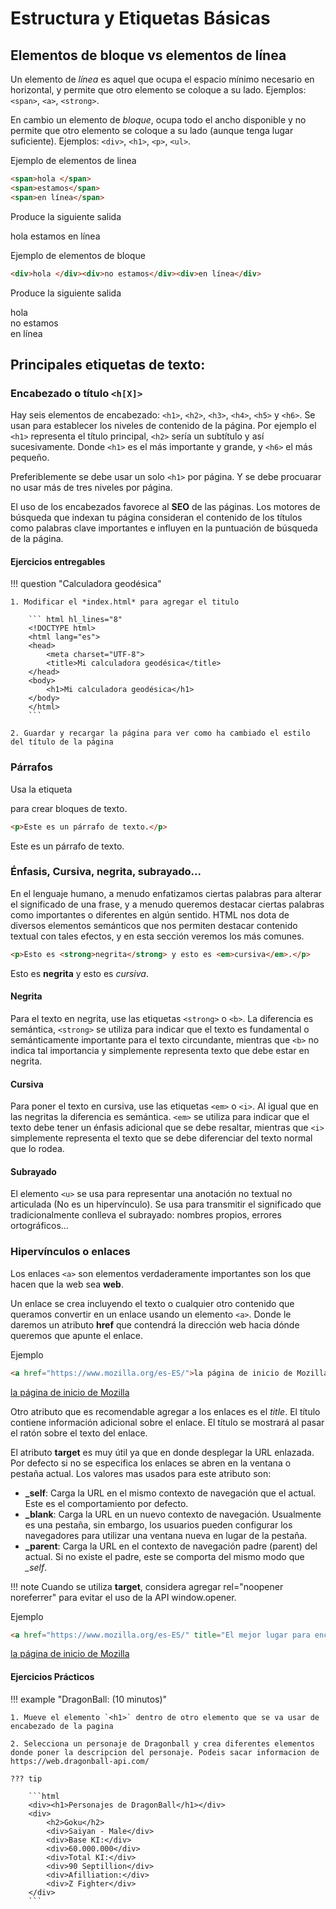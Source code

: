 # Estructura y Etiquetas Básicas

## Elementos de bloque vs elementos de línea

Un elemento de *línea* es aquel que ocupa el espacio mínimo necesario en horizontal, y permite que otro elemento se coloque a su lado. Ejemplos: `<span>`, `<a>`, `<strong>`.

En cambio un elemento de *bloque*, ocupa todo el ancho disponible y no permite que otro elemento se coloque a su lado (aunque tenga lugar suficiente). Ejemplos: `<div>`, `<h1>`, `<p>`, `<ul>`.

Ejemplo de elementos de linea

```html
<span>hola </span>
<span>estamos</span>
<span>en línea</span>
```

Produce la siguiente salida

<span>hola </span>
<span>estamos</span>
<span>en línea</span>

Ejemplo de elementos de bloque

```html
<div>hola </div><div>no estamos</div><div>en línea</div>
```

Produce la siguiente salida

<div>hola </div><div>no estamos</div><div>en línea</div>

## Principales etiquetas de texto:

### Encabezado o título `<h[X]>`

Hay seis elementos de encabezado: `<h1>`, `<h2>`, `<h3>`, `<h4>`, `<h5>` y `<h6>`. Se usan para establecer los niveles de contenido de la página. Por ejemplo el `<h1>` representa el título principal, `<h2>` sería un subtítulo y así sucesivamente. Donde `<h1>` es el más importante y grande, y `<h6>` el más pequeño.

Preferiblemente se debe usar un solo `<h1>` por página. Y se debe procuarar no usar más de tres niveles por página.

El uso de los encabezados favorece al **SEO** de las páginas. Los motores de búsqueda que indexan tu página consideran el contenido de los títulos como palabras clave importantes e influyen en la puntuación de búsqueda de la página.

####  Ejercicios entregables

!!! question "Calculadora geodésica"

    1. Modificar el *index.html* para agregar el titulo

        ``` html hl_lines="8"
        <!DOCTYPE html>
        <html lang="es">
        <head>
            <meta charset="UTF-8">
            <title>Mi calculadora geodésica</title>
        </head>
        <body>
            <h1>Mi calculadora geodésica</h1>
        </body>
        </html>
        ```

    2. Guardar y recargar la página para ver como ha cambiado el estilo del título de la página

### Párrafos

Usa la etiqueta <p> para crear bloques de texto.

```html
<p>Este es un párrafo de texto.</p>
```

<p>Este es un párrafo de texto.</p>

### Énfasis, Cursiva, negrita, subrayado...

En el lenguaje humano, a menudo enfatizamos ciertas palabras para alterar el significado de una frase, y a menudo queremos destacar ciertas palabras como importantes o diferentes en algún sentido. HTML nos dota de diversos elementos semánticos que nos permiten destacar contenido textual con tales efectos, y en esta sección veremos los más comunes.

```html
<p>Esto es <strong>negrita</strong> y esto es <em>cursiva</em>.</p>
```

<p>Esto es <strong>negrita</strong> y esto es <em>cursiva</em>.</p>

#### Negrita

Para el texto en negrita, use las etiquetas `<strong>` o `<b>`. La diferencia es semántica, `<strong>` se utiliza para indicar que el texto es fundamental o semánticamente importante para el texto circundante, mientras que `<b>` no indica tal importancia y simplemente representa texto que debe estar en negrita.

#### Cursiva

Para poner el texto en cursiva, use las etiquetas `<em>` o `<i>`. Al igual que en las negritas la diferencia es semántica. `<em>` se utiliza para indicar que el texto debe tener un énfasis adicional que se debe resaltar, mientras que `<i>` simplemente representa el texto que se debe diferenciar del texto normal que lo rodea. 

#### Subrayado

El elemento `<u>` se usa para representar una anotación no textual no articulada (No es un hipervínculo). Se usa para transmitir el significado que tradicionalmente conlleva el subrayado: nombres propios, errores ortográficos...

### Hipervínculos o enlaces

Los enlaces `<a>` son elementos verdaderamente importantes son los que hacen que la web sea **web**.

Un enlace se crea incluyendo el texto o cualquier otro contenido que queramos convertir en un enlace usando un elemento `<a>`. Donde le daremos un atributo **href** que contendrá la dirección web hacia dónde queremos que apunte el enlace.

Ejemplo

``` html
<a href="https://www.mozilla.org/es-ES/">la página de inicio de Mozilla</a>
```
<a href="https://www.mozilla.org/es-ES/">la página de inicio de Mozilla</a>

Otro atributo que es recomendable agregar a los enlaces es el *title*. El título contiene información adicional sobre el enlace. El título se mostrará al pasar el ratón sobre el texto del enlace.

El atributo **target** es muy útil ya que en donde desplegar la URL enlazada. Por defecto si no se especifica los enlaces se abren en la ventana o pestaña actual. Los valores mas usados para este atributo son:

* **_self**: Carga la URL en el mismo contexto de navegación que el actual. Este es el comportamiento por defecto.
* **_blank**: Carga la URL en un nuevo contexto de navegación. Usualmente es una pestaña, sin embargo, los usuarios pueden configurar los navegadores para utilizar una ventana nueva en lugar de la pestaña.
* **_parent**: Carga la URL en el contexto de navegación padre (parent) del actual. Si no existe el padre, este se comporta del mismo modo que *_self*.

!!! note
    Cuando se utiliza **target**, considera agregar rel="noopener noreferrer" para evitar el uso de la API window.opener.

Ejemplo

``` html
<a href="https://www.mozilla.org/es-ES/" title="El mejor lugar para encontrar más información acerca de la misión de Mozilla y cómo contribuir" target="_blank" rel="noopener noreferrer">la página de inicio de Mozilla</a>
```
<a href="https://www.mozilla.org/es-ES/" title="El mejor lugar para encontrar más información acerca de la misión de Mozilla y cómo contribuir"  target="_blank" rel="noopener noreferrer">la página de inicio de Mozilla</a>

#### Ejercicios Prácticos

!!! example "DragonBall: (10 minutos)"

    1. Mueve el elemento `<h1>` dentro de otro elemento que se va usar de encabezado de la pagina

    2. Selecciona un personaje de Dragonball y crea diferentes elementos donde poner la descripcion del personaje. Podeis sacar informacion de https://web.dragonball-api.com/

    ??? tip

        ```html
        <div><h1>Personajes de DragonBall</h1></div>
        <div>
            <h2>Goku</h2>
            <div>Saiyan - Male</div>
            <div>Base KI:</div>
            <div>60.000.000</div>
            <div>Total KI:</div>
            <div>90 Septillion</div>
            <div>Afilliation:</div>
            <div>Z Fighter</div>
        </div>
        ```